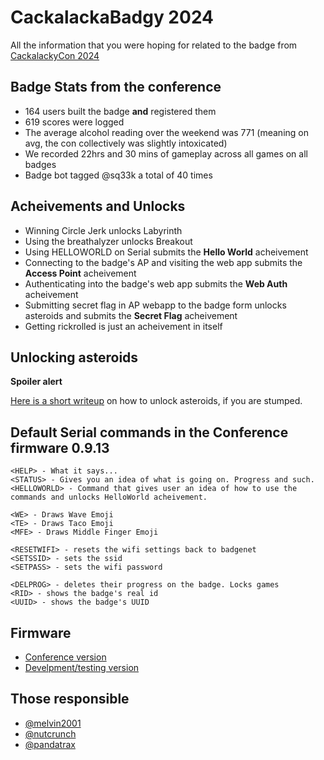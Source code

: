 # CackalackaBadgy 2024

All the information that you were hoping for related to the badge from [CackalackyCon 2024](https://cackalackycon.org/index.html) 

## Badge Stats from the conference 
- 164 users built the badge **and** registered them
- 619 scores were logged
- The average alcohol reading over the weekend was 771 (meaning on avg, the con collectively was slightly intoxicated)
- We recorded 22hrs and 30 mins of gameplay across all games on all badges
- Badge bot tagged @sq33k a total of 40 times

## Acheivements and Unlocks
- Winning Circle Jerk unlocks Labyrinth
- Using the breathalyzer unlocks Breakout
- Using HELLOWORLD on Serial submits the **Hello World** acheivement
- Connecting to the badge's AP and visiting the web app submits the **Access Point** acheivement
- Authenticating into the badge's web app submits the **Web Auth** acheivement 
- Submitting secret flag in AP webapp to the badge form unlocks asteroids and submits the **Secret Flag** acheivement
- Getting rickrolled is just an acheivement in itself

## Unlocking asteroids
**Spoiler alert**

[Here is a short writeup](https://github.com/lockfale/cackalackabadgyfirmware2024/blob/main/AccessPointChallenge.md) on how to unlock asteroids, if you are stumped. 

## Default Serial commands in the Conference firmware 0.9.13
```
<HELP> - What it says...
<STATUS> - Gives you an idea of what is going on. Progress and such.
<HELLOWORLD> - Command that gives user an idea of how to use the commands and unlocks HelloWorld acheivement.

<WE> - Draws Wave Emoji
<TE> - Draws Taco Emoji
<MFE> - Draws Middle Finger Emoji

<RESETWIFI> - resets the wifi settings back to badgenet
<SETSSID> - sets the ssid
<SETPASS> - sets the wifi password

<DELPROG> - deletes their progress on the badge. Locks games
<RID> - shows the badge's real id
<UUID> - shows the badge's UUID
```
## Firmware
- [Conference version](https://github.com/lockfale/cackalackabadgyfirmware2024/tree/main/firmware/conference)
- [Develpment/testing version](https://github.com/lockfale/cackalackabadgyfirmware2024/tree/main/firmware/developers)

## Those responsible
* [@melvin2001](https://github.com/melvin2001)
* [@nutcrunch](https://github.com/persinac)
* [@pandatrax](https://github.com/pandatrax)
